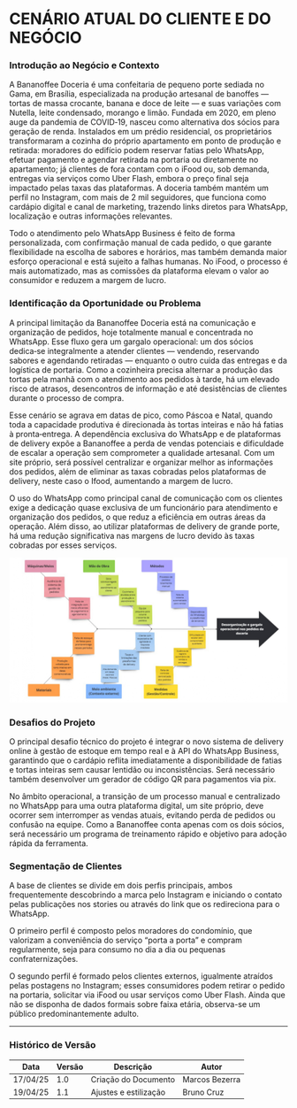 
# CENÁRIO ATUAL DO CLIENTE E DO NEGÓCIO

### Introdução ao Negócio e Contexto

A Bananoffee Doceria é uma confeitaria de pequeno porte sediada no Gama, em Brasília, especializada na
produção artesanal de banoffes — tortas de massa crocante, banana e doce de leite — e suas variações com
Nutella, leite condensado, morango e limão. Fundada em 2020, em pleno auge da pandemia de COVID‑19,
nasceu como alternativa dos sócios para geração de renda. Instalados em um prédio residencial, os
proprietários transformaram a cozinha do próprio apartamento em ponto de produção e retirada: moradores
do edifício podem reservar fatias pelo WhatsApp, efetuar pagamento e agendar retirada na portaria ou
diretamente no apartamento; já clientes de fora contam com o iFood ou, sob demanda, entregas via serviços
como Uber Flash, embora o preço final seja impactado pelas taxas das plataformas. A doceria também
mantém um perfil no Instagram, com mais de 2 mil seguidores, que funciona como cardápio digital e canal
de marketing, trazendo links diretos para WhatsApp, localização e outras informações relevantes.

Todo o atendimento pelo WhatsApp Business é feito de forma personalizada, com confirmação manual de
cada pedido, o que garante flexibilidade na escolha de sabores e horários, mas também demanda maior
esforço operacional e está sujeito a falhas humanas. No iFood, o processo é mais automatizado, mas as
comissões da plataforma elevam o valor ao consumidor e reduzem a margem de lucro.


### Identificação da Oportunidade ou Problema

A principal limitação da Bananoffee Doceria está na comunicação e organização de pedidos, hoje totalmente
manual e concentrada no WhatsApp. Esse fluxo gera um gargalo operacional: um dos sócios dedica‑se
integralmente a atender clientes — vendendo, reservando sabores e agendando retiradas — enquanto o outro
cuida das entregas e da logística de portaria. Como a cozinheira precisa alternar a produção das tortas pela
manhã com o atendimento aos pedidos à tarde, há um elevado risco de atrasos, desencontros de informação e
até desistências de clientes durante o processo de compra.

Esse cenário se agrava em datas de pico, como Páscoa e Natal, quando toda a capacidade produtiva é
direcionada às tortas inteiras e não há fatias à pronta‑entrega. A dependência exclusiva do WhatsApp e de
plataformas de delivery expõe a Bananoffee a perda de vendas potenciais e dificuldade de escalar a operação
sem comprometer a qualidade artesanal. Com um site próprio, será possível centralizar e organizar melhor as
informações dos pedidos, além de eliminar as taxas cobradas pelos plataformas de delivery, neste caso o Ifood,
aumentando a margem de lucro.

O uso do WhatsApp como principal canal de comunicação com os clientes exige a dedicação quase exclusiva
de um funcionário para atendimento e organização dos pedidos, o que reduz a eficiência em outras áreas da
operação. Além disso, ao utilizar plataformas de delivery de grande porte, há uma redução significativa nas
margens de lucro devido às taxas cobradas por esses serviços.

![Diagrama de Ishikawa](../../assets/Diagrama%20de%20Ishikawa.jpg)


### Desafios do Projeto

O principal desafio técnico do projeto é integrar o novo sistema de delivery online à gestão de estoque em
tempo real e à API do WhatsApp Business, garantindo que o cardápio reflita imediatamente a disponibilidade
de fatias e tortas inteiras sem causar lentidão ou inconsistências. Será necessário também desenvolver um
gerador de código QR para pagamentos via pix.

No âmbito operacional, a transição de um processo manual e centralizado no WhatsApp para uma outra
plataforma digital, um site próprio, deve ocorrer sem interromper as vendas atuais, evitando perda de pedidos
ou confusão na equipe. Como a Bananoffee conta apenas com os dois sócios, será necessário um programa de
treinamento rápido e objetivo para adoção rápida da ferramenta.


### Segmentação de Clientes

A base de clientes se divide em dois perfis principais, ambos frequentemente descobrindo a marca pelo
Instagram e iniciando o contato pelas publicações nos stories ou através do link que os redireciona para o
WhatsApp.

O primeiro perfil é composto pelos moradores do condomínio, que valorizam a conveniência do serviço “porta
a porta” e compram regularmente, seja para consumo no dia a dia ou pequenas confraternizações.

O segundo perfil é formado pelos clientes externos, igualmente atraídos pelas postagens no Instagram; esses
consumidores podem retirar o pedido na portaria, solicitar via iFood ou usar serviços como Uber Flash. Ainda
que não se disponha de dados formais sobre faixa etária, observa-se um público predominantemente adulto.

---
### Histórico de Versão
| Data     | Versão | Descrição             | Autor          |
| -------- | ------ | --------------------- | -------------- |
| 17/04/25 | 1.0    | Criação do Documento  | Marcos Bezerra |
| 19/04/25 | 1.1    | Ajustes e estilização | Bruno Cruz     |